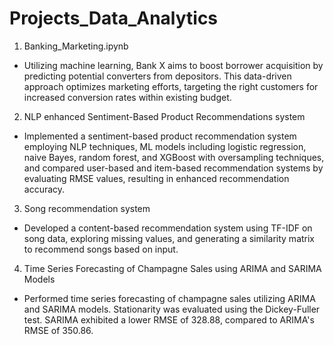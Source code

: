 # Projects_Data_Analytics
1) Banking_Marketing.ipynb
  - Utilizing machine learning, Bank X aims to boost borrower acquisition by predicting potential converters from depositors. This data-driven approach optimizes marketing efforts, 
    targeting the right customers for increased conversion rates within existing budget.

2) NLP enhanced Sentiment-Based Product Recommendations system
  - Implemented a sentiment-based product recommendation system employing NLP techniques, ML models including logistic regression, naive Bayes, random forest, and XGBoost with oversampling 
    techniques, and compared user-based and item-based recommendation systems by evaluating RMSE values, resulting in enhanced recommendation accuracy.

3) Song recommendation system
  - Developed a content-based recommendation system using TF-IDF on song data, exploring missing values, and generating a similarity matrix to recommend songs based on input.
    
4) Time Series Forecasting of Champagne Sales using ARIMA and SARIMA Models
  - Performed time series forecasting of champagne sales utilizing ARIMA and SARIMA models. Stationarity was evaluated using the Dickey-Fuller test. SARIMA exhibited a lower RMSE of 
    328.88, compared to ARIMA's RMSE of 350.86.

